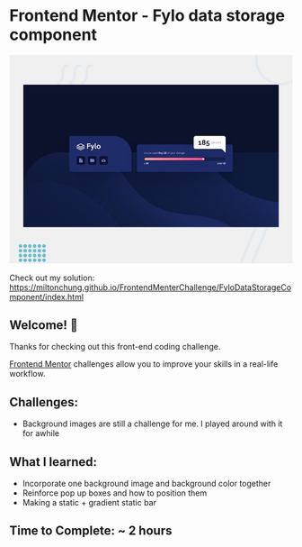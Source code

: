 # Frontend Mentor - Fylo data storage component

![Design preview for the Fylo data storage component coding challenge](./design/desktop-preview.jpg)

Check out my solution: https://miltonchung.github.io/FrontendMenterChallenge/FyloDataStorageComponent/index.html

## Welcome! 👋

Thanks for checking out this front-end coding challenge.

[Frontend Mentor](https://www.frontendmentor.io) challenges allow you to improve your skills in a real-life workflow.

## Challenges:

- Background images are still a challenge for me. I played around with it for awhile

## What I learned:

- Incorporate one background image and background color together
- Reinforce pop up boxes and how to position them
- Making a static + gradient static bar

## Time to Complete: ~ 2 hours
